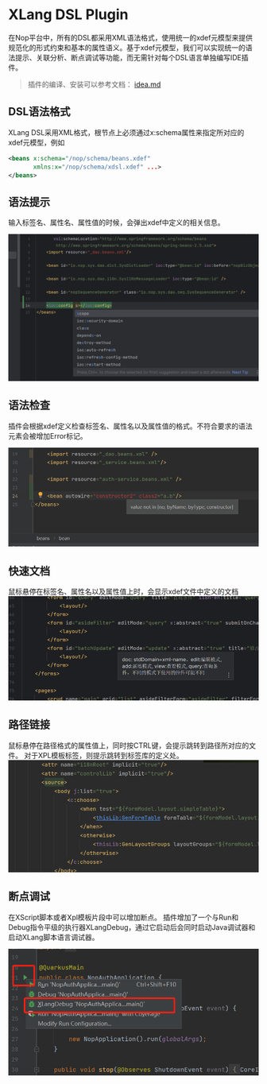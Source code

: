 # XLang DSL Plugin

在Nop平台中，所有的DSL都采用XML语法格式，使用统一的xdef元模型来提供规范化的形式约束和基本的属性语义。基于xdef元模型，我们可以实现统一的语法提示、关联分析、断点调试等功能，而无需针对每个DSL语言单独编写IDE插件。

>  插件的编译、安装可以参考文档： [idea.md](../dev-guide/ide/idea.md)

## DSL语法格式

XLang DSL采用XML格式，根节点上必须通过x:schema属性来指定所对应的xdef元模型，例如

```xml
<beans x:schema="/nop/schema/beans.xdef" 
       xmlns:x="/nop/schema/xdsl.xdef" ...>
</beans>
```

## 语法提示

输入标签名、属性名、属性值的时候，会弹出xdef中定义的相关信息。

![idea-completion](idea-completion.jpg)

## 语法检查

插件会根据xdef定义检查标签名、属性名以及属性值的格式。不符合要求的语法元素会被增加Error标记。

![idea-check](idea-check.jpg)

## 快速文档

鼠标悬停在标签名、属性名以及属性值上时，会显示xdef文件中定义的文档
![idea-quick-doc](idea-quick-doc.jpg)

## 路径链接

鼠标悬停在路径格式的属性值上，同时按CTRL键，会提示跳转到路径所对应的文件。
对于XPL模板标签，则提示跳转到标签库的定义处。
![idea-link](idea-link.png)

## 断点调试

在XScript脚本或者Xpl模板片段中可以增加断点。
插件增加了一个与Run和Debug指令平级的执行器XLangDebug，通过它启动后会同时启动Java调试器和启动XLang脚本语言调试器。

![idea-executor](idea-executor.png)